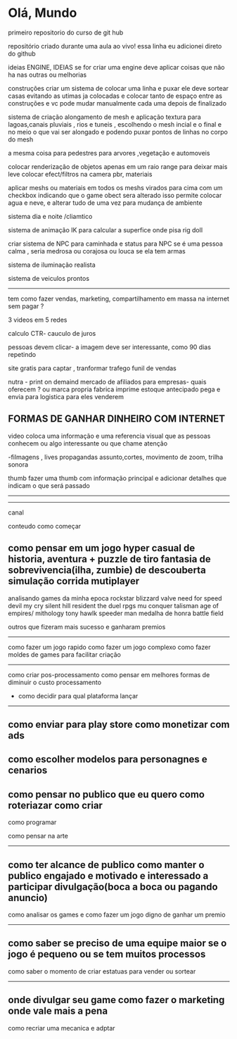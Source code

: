 # Olá, Mundo
 primeiro repositorio do curso de git hub

repositório criado durante uma aula ao vivo!
 essa linha eu adicionei direto do github


ideias 
ENGINE, IDEIAS 
se for criar uma engine 
deve aplicar coisas  que não ha nas outras ou melhorias 

construções
criar um sistema de colocar uma linha e puxar
ele deve sortear casas  evitando as utimas ja colocadas
e colocar tanto de espaço  entre as construções 
e vc pode mudar manualmente cada uma depois de finalizado

sistema de criação alongamento de mesh e aplicação textura para lagoas,canais pluviais , rios e tuneis , 
escolhendo o mesh incial e o final e no meio o que vai ser alongado e podendo puxar pontos de linhas no corpo do mesh

a mesma coisa para pedestres 
para arvores ,vegetação e automoveis 



colocar renderização de objetos apenas em um raio range para deixar mais leve
colocar efect/filtros  na camera
pbr, materiais 

aplicar meshs ou materiais  em todos os meshs virados para cima  com um checkbox indicando que o game obect sera alterado 
isso permite colocar agua e neve, e alterar tudo de uma vez 
para mudança de ambiente

sistema dia e noite /cliamtico 

sistema de animação IK para calcular a superfice onde pisa
rig doll

criar sistema de NPC para  caminhada e status para NPC
se é uma pessoa calma , seria medrosa ou corajosa ou louca
se ela tem armas 

sistema de iluminação realista

sistema de veiculos prontos 


---------------------------------------------------------------------------

tem como fazer vendas, marketing, compartilhamento em massa na internet sem pagar ?

3 videos em 5 redes 

calculo CTR-
cauculo de juros

pessoas devem clicar- a imagem deve ser interessante, como 
90 dias 
repetindo

site gratis para captar , tranformar trafego
funil de vendas

nutra - print on demaind
mercado de afiliados para empresas- quais oferecem ?
ou marca propria
fabrica imprime estoque antecipado 
pega e envia para logistica para eles venderem


FORMAS DE GANHAR DINHEIRO COM INTERNET
---------------------------------------------------------------------------
video 
coloca uma informação e uma referencia visual que as pessoas conhecem
ou algo interessante ou que chame atenção

-filmagens , lives propagandas 
assunto,cortes, movimento de zoom,  trilha sonora
 

thumb
fazer uma thumb com informação principal e adicionar detalhes que indicam o que será passado 

-------------





--------------------------------------------------
canal 

conteudo 
como começar 

como pensar em um jogo
hyper casual
de historia, 
aventura + puzzle
de tiro
fantasia
de sobrevivencia(ilha, zumbie)
de descouberta
simulação
corrida
mutiplayer
-----------
analisando games da minha epoca
rockstar 
blizzard
valve
need for speed
devil my cry
silent hill
resident
the duel
rpgs
mu 
conquer
talisman
age of empires/ mithology
tony hawlk
speeder man
medalha de honra
battle field

outros que fizeram mais sucesso e ganharam premios

----------------
como fazer um jogo rapido
como fazer um jogo complexo
como fazer moldes de games  para facilitar criação 

----------
como criar pos-processamento
como pensar em melhores formas de  diminuir o custo processamento 
- como decidir para qual plataforma lançar

-----------
como enviar  para play store 
como monetizar com ads
------------
como escolher modelos 
para personagnes e cenarios 
------------

como pensar no publico que eu quero
como  roteriazar 
como criar
------------

como programar

como pensar na arte


--------------------------------------
como ter alcance de publico
como manter o publico engajado e motivado e interessado a participar
divulgação(boca a boca ou pagando anuncio)
-------------------------------------------
como analisar os games e como fazer um jogo digno de ganhar um premio

-----------------------------------------

como saber se preciso de uma equipe maior
se o jogo é pequeno ou se tem muitos processos
----------------------------------------------
como saber o momento de criar estatuas para vender ou sortear 

------------
onde divulgar seu game
como fazer o marketing
onde vale mais a pena
-------------------------

como recriar uma mecanica e adptar 
